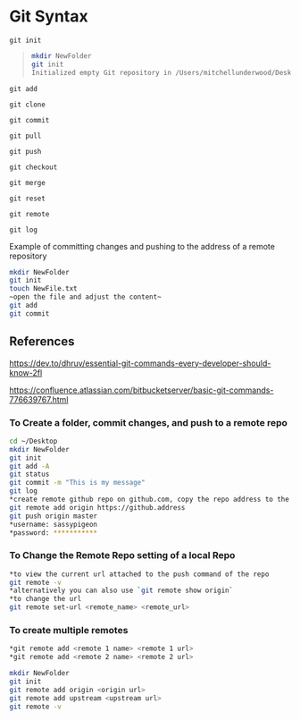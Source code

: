 # Git Syntax

`git init` 

> ```bash
> mkdir NewFolder
> git init
> Initialized empty Git repository in /Users/mitchellunderwood/Desktop/NewFolder/.git/
> ```

`git add`

> 

`git clone`

>

`git commit`

>

`git pull`

>

`git push`

`git checkout`

`git merge`

`git reset`

`git remote`

`git log`

Example of committing changes and pushing to the address of a remote repository

```bash
mkdir NewFolder
git init
touch NewFile.txt
~open the file and adjust the content~
git add
git commit
```



## References

https://dev.to/dhruv/essential-git-commands-every-developer-should-know-2fl

https://confluence.atlassian.com/bitbucketserver/basic-git-commands-776639767.html



### To Create a folder, commit changes, and push to a remote repo

``` bash
cd ~/Desktop
mkdir NewFolder
git init
git add -A
git status
git commit -m "This is my message"
git log
*create remote github repo on github.com, copy the repo address to the clickboard
git remote add origin https://github.address
git push origin master
*username: sassypigeon
*password: ***********
```

### To Change the Remote Repo setting of a local Repo

``` bash
*to view the current url attached to the push command of the repo
git remote -v
*alternatively you can also use `git remote show origin`
*to change the url 
git remote set-url <remote_name> <remote_url>

```

### To create multiple remotes 

``` bash
*git remote add <remote 1 name> <remote 1 url>
*git remote add <remote 2 name> <remote 2 url>

mkdir NewFolder
git init
git remote add origin <origin url>
git remote add upstream <upstream url>
git remote -v
```



